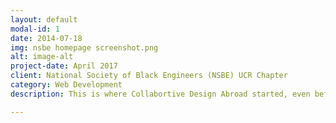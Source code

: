 ```yaml
---
layout: default
modal-id: 1
date: 2014-07-18
img: nsbe homepage screenshot.png
alt: image-alt
project-date: April 2017
client: National Society of Black Engineers (NSBE) UCR Chapter
category: Web Development
description: This is where Collabortive Design Abroad started, even before the name was created. This was a temporary organization page created while the main webpage was being redeveloped. This was made for the National Society of Black Engineers (NSBE) University of California, Riverside chapter.

---
```

